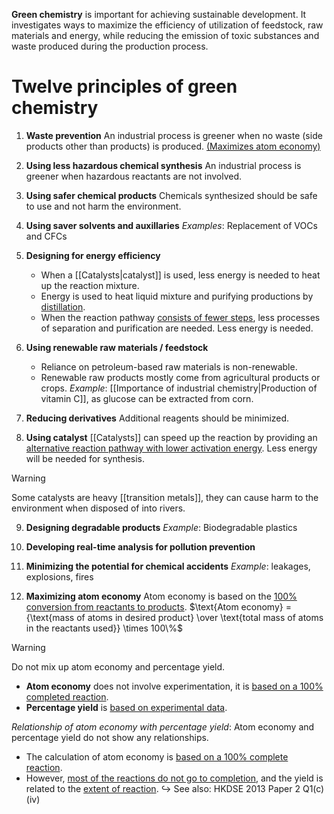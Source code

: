 **Green chemistry** is important for achieving sustainable development. It investigates ways to maximize the efficiency of utilization of feedstock, raw materials and energy, while reducing the emission of toxic substances and waste produced during the production process.

# Twelve principles of green chemistry
1. **Waste prevention**
   An industrial process is greener when no waste (side products other than products) is produced. <u>(Maximizes atom economy)</u>

2. **Using less hazardous chemical synthesis**
   An industrial process is greener when hazardous reactants are not involved.

3. **Using safer chemical products**
   Chemicals synthesized should be safe to use and not harm the environment.

4. **Using saver solvents and auxillaries**
   *Examples*: Replacement of VOCs and CFCs

5. **Designing for energy efficiency**
	- When a [[Catalysts|catalyst]] is used, less energy is needed to heat up the reaction mixture.
	- Energy is used to heat liquid mixture and purifying productions by <u>distillation</u>.
	- When the reaction pathway <u>consists of fewer steps</u>, less processes of separation and purification are needed. Less energy is needed.

6. **Using renewable raw materials / feedstock**
	- Reliance on petroleum-based raw materials is non-renewable.
	- Renewable raw products mostly come from agricultural products or crops.
	  *Example*: [[Importance of industrial chemistry|Production of vitamin C]], as glucose can be extracted from corn.

7. **Reducing derivatives**
   Additional reagents should be minimized.

8. **Using catalyst**
   [[Catalysts]] can speed up the reaction by providing an <u>alternative reaction pathway with lower activation energy</u>. Less energy will be needed for synthesis.

> [!warning]
> Some catalysts are heavy [[transition metals]], they can cause harm to the environment when disposed of into rivers.

9. **Designing degradable products**
   *Example*: Biodegradable plastics

10. **Developing real-time analysis for pollution prevention**

11. **Minimizing the potential for chemical accidents**
    *Example*: leakages, explosions, fires

12. **Maximizing atom economy**
    Atom economy is based on the <u>100% conversion from reactants to products</u>.
    $\text{Atom economy} = {\text{mass of atoms in desired product} \over \text{total mass of atoms in the reactants used}} \times 100\%$

> [!warning]
> Do not mix up atom economy and percentage yield.
> - **Atom economy** does not involve experimentation, it is <u>based on a 100% completed reaction</u>.
> - **Percentage yield** is <u>based on experimental data</u>.

*Relationship of atom economy with percentage yield*:
Atom economy and percentage yield do not show any relationships.
- The calculation of atom economy is <u>based on a 100% complete reaction</u>.
- However, <u>most of the reactions do not go to completion</u>, and the yield is related to the <u>extent of reaction</u>.
↪️ See also: HKDSE 2013 Paper 2 Q1(c)(iv)
